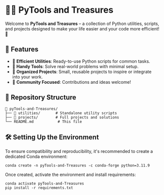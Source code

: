 # 🐍✨ PyTools and Treasures  

Welcome to **PyTools and Treasures** – a collection of Python utilities, scripts, and projects designed to make your life easier and your code more efficient! 🎉  

## 🌟 Features  
- 🚀 **Efficient Utilities**: Ready-to-use Python scripts for common tasks.  
- 🧰 **Handy Tools**: Solve real-world problems with minimal setup.  
- 📂 **Organized Projects**: Small, reusable projects to inspire or integrate into your work.  
- 🤝 **Community Focused**: Contributions and ideas welcome!  

## 📜 Repository Structure  
```plaintext
📂 pyTools-and-Treasures/
├── 📂 utilities/       # Standalone utility scripts
├── 📂 projects/        # Full projects and solutions
└── README.md           # This file
```

## 🛠️ Setting Up the Environment

To ensure compatibility and reproducibility, it's recommended to create a dedicated Conda environment:

```
conda create -n pyTools-and-Treasures -c conda-forge python=3.11.9
```

Once created, activate the environment and install requirements:

```
conda activate pyTools-and-Treasures
pip install -r requirements.txt
```

